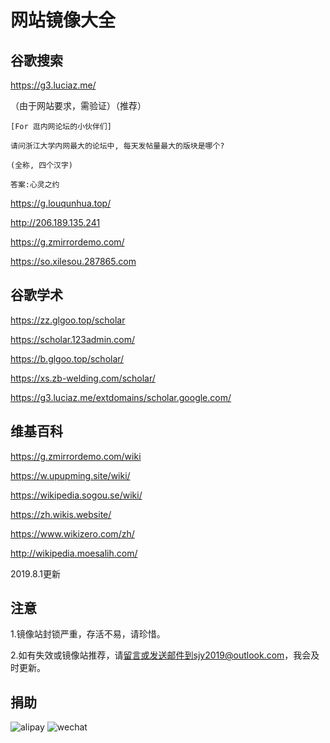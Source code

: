 # 网站镜像大全

## 谷歌搜索

https://g3.luciaz.me/

（由于网站要求，需验证）（推荐）

```````````````````````````````````````````````````
[For 逛内网论坛的小伙伴们]

请问浙江大学内网最大的论坛中, 每天发帖量最大的版块是哪个?

(全称, 四个汉字)

答案:心灵之约
````````````````````````````````````````````````````

https://g.louqunhua.top/

http://206.189.135.241

https://g.zmirrordemo.com/

https://so.xilesou.287865.com

## 谷歌学术

https://zz.glgoo.top/scholar

https://scholar.123admin.com/

https://b.glgoo.top/scholar/

https://xs.zb-welding.com/scholar/

https://g3.luciaz.me/extdomains/scholar.google.com/

## 维基百科

https://g.zmirrordemo.com/wiki

https://w.upupming.site/wiki/

https://wikipedia.sogou.se/wiki/

https://zh.wikis.website/

https://www.wikizero.com/zh/

http://wikipedia.moesalih.com/

2019.8.1更新

## 注意

1.镜像站封锁严重，存活不易，请珍惜。

2.如有失效或镜像站推荐，请[留言][1]或发送邮件到sjy2019@outlook.com，我会及时更新。

## 捐助
![alipay][2]
![wechat][3]





  [1]: https://github.com/hmsjy2017/Google-Mirrors/issues/new
  [2]: https://raw.githubusercontent.com/hmsjy2017/Google-Mirrors/master/alipay_185x288.jpg
  [3]: https://raw.githubusercontent.com/hmsjy2017/Google-Mirrors/master/wechat_210x288.png

